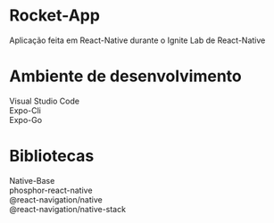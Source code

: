 # Rocket-App

Aplicação feita em React-Native durante o Ignite Lab de React-Native

# Ambiente de desenvolvimento

Visual Studio Code<br>
Expo-Cli<br>
Expo-Go

# Bibliotecas 

Native-Base<br>
phosphor-react-native<br>
@react-navigation/native<br>
@react-navigation/native-stack
